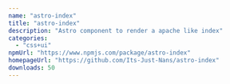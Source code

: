 ```yaml
---
name: "astro-index"
title: "astro-index"
description: "Astro component to render a apache like index"
categories:
  - "css+ui"
npmUrl: "https://www.npmjs.com/package/astro-index"
homepageUrl: "https://github.com/Its-Just-Nans/astro-index"
downloads: 50
---
```

